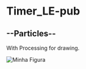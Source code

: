 # Timer_LE-pub


<h2>--Particles--</h2>
<p>With Processing for drawing.</p>
<img src="[https://github.com/laulaiu/Timer_LE-pub/blob/main/Imagem%20do%20WhatsApp%20de%202024-02-12%20%C3%A0(s)%2015.58.19_a377b87e.jpg)https://github.com/laulaiu/Timer_LE-pub/blob/main/Imagem%20do%20WhatsApp%20de%202024-02-12%20%C3%A0(s)%2015.58.19_a377b87e.jpg](https://github.com/laulaiu/Timer_LE-pub/blob/main/Imagem%20do%20WhatsApp%20de%202024-02-12%20%C3%A0(s)%2015.58.19_a377b87e.jpg)https://github.com/laulaiu/Timer_LE-pub/blob/main/Imagem%20do%20WhatsApp%20de%202024-02-12%20%C3%A0(s)%2015.58.19_a377b87e.jpg" alt="Minha Figura">
